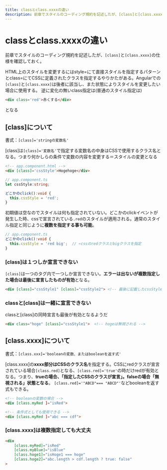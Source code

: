 ```yaml
---
title: classとclass.xxxxの違い
description: 前章でスタイルのコーディング規約を記述したが、[class]と[class.xxxx]の仕様を確認しておく。
---
```


# classとclass.xxxxの違い

前章でスタイルのコーディング規約を記述したが、`[class]`と`[class.xxxx]`の仕様を確認しておく。

HTML上のスタイルを変更するにはstyle=にて直接スタイルを指定するパターンとclass=にてCSSに定義されたクラスを指定するやりかたがある。Angularでの`[class]`と`[class.xxxx]`は後者に該当し、また状態によりスタイルを変更したい場合に使用する。
逆に変化の無いclass指定は(普通のスタイル指定は)

```html
<div class='red'>赤くする</div>
```

となる

## [class]について

書式：`[class]='stringの変数名'`

[class]は`[class]='変数名'`で指定する変数名の中身はCSSで使用するクラス名となる。つまり何かしらの条件で変数の内容を変更する＝スタイルの変更となる

```html
<!-- app.component.html -->
<div [class]='cssStyle'>Hogehoge</div>
```

```ts
// app.component.ts
let cssStyle:string;

どこかのclick():void {
  this.cssStyle = 'red';
}
```

初期値は空なのでスタイルは何も指定されていない。どこかのclickイベントが発生した時、cssで宣言されている`.red`のスタイルが適用される。通常のスタイル指定と同じように**複数を指定する事も可能**。

```ts
// app.component.ts
どこかのclick():void {
  this.cssStyle = 'red big';  // ←cssのredクラスとbigクラスを指定
}
```

### [class]は１つしか宣言できない

`[class]`は一つのタグ内で一つしか宣言できない。**エラーは出ないが複数指定した場合は最後に宣言したものが有効**となる。

```html
<div [class]="cssStyle1" [class]="cssStyle2"> <!-- 最後に記載したcssStyle2のみ有効化される -->
```

### classと[class]は一緒に宣言できない

classと[class]の同時宣言も最後が有効となるようだ

```html
<div class="hoge" [class]="cssStyle1">  <!-- hogeは無視される -->
```

## [class.xxxx]について

書式：`[class.xxx]='booleanの変数、またはbooleanを返す式'`

[class.xxxx]の**xxxx部分はCSSのクラス名**を指定する。CSSにredクラスが宣言されている場合`[class.red]`となる、`[class.red]='true'`の時だけredが有効となる。つまり、**trueの場合、「指定したCSSのクラスが宣言」。falseの場合「無視される」状態となる**。
`[class.red]='"ABCD"=== "ABCD"'`などbooleanを返す式もできる。

```html
<!-- booleanの変数の場合 -->
<div [class.myRed ]="isRed">

<!-- 条件式としても使用できる -->
<div [class.myRed ]="abc === cdf">
```

### [class.xxxx]は複数指定しても大丈夫

```html
<div
    [class.myRed]="isRed"
    [class.myBlue]="isBlue"
    [class.hoge1]="isHoge1 === hoge"
    [class.hoge2]="abc.length > cdf.length ? true: false"
>
```

